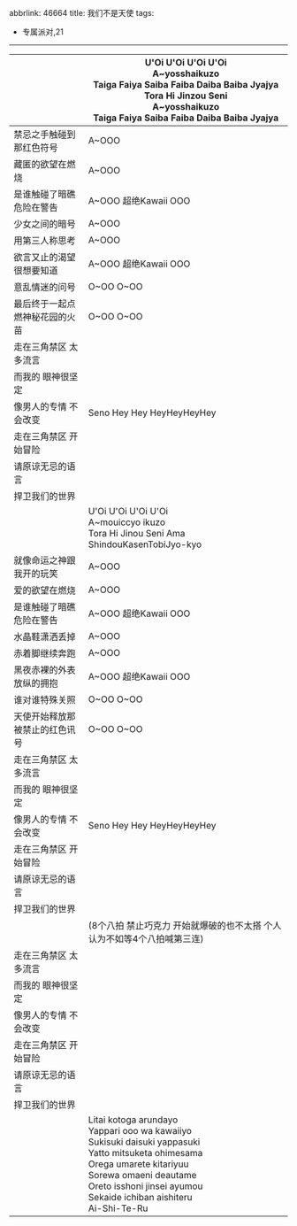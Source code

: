 abbrlink: 46664
title: 我们不是天使
tags:
  - 专属派对,21
---
|      |U'Oi U'Oi U'Oi U'Oi<br>A~yosshaikuzo<br>Taiga Faiya Saiba Faiba Daiba Baiba Jyajya<br>Tora Hi Jinzou Seni<br>A~yosshaikuzo<br>Taiga Faiya Saiba Faiba Daiba Baiba Jyajya|
|--|--|
|禁忌之手触碰到那红色符号|A~OOO|
|藏匿的欲望在燃烧|A~OOO|
|是谁触碰了暗礁 危险在警告|A~OOO 超绝Kawaii OOO|
|少女之间的暗号|A~OOO|
|用第三人称思考|A~OOO|
|欲言又止的渴望 很想要知道|A~OOO 超绝Kawaii OOO|
|意乱情迷的问号|O~OO O~OO|
|最后终于一起点燃神秘花园的火苗|O~OO O~OO|
|走在三角禁区 太多流言|      |
|而我的 眼神很坚定|      |
|像男人的专情 不会改变|Seno Hey Hey HeyHeyHeyHey|
|走在三角禁区 开始冒险|      |
|请原谅无忌的语言|      |
|捍卫我们的世界|      |
|      |U'Oi U'Oi U'Oi U'Oi<br>A~mouiccyo ikuzo<br>Tora Hi Jinou Seni Ama ShindouKasenTobiJyo-kyo|
|就像命运之神跟我开的玩笑|A~OOO|
|爱的欲望在燃烧|A~OOO|
|是谁触碰了暗礁 危险在警告|A~OOO 超绝Kawaii OOO|
|水晶鞋潇洒丢掉|A~OOO|
|赤着脚继续奔跑|A~OOO|
|黑夜赤裸的外表 放纵的拥抱|A~OOO 超绝Kawaii OOO|
|谁对谁特殊关照|O~OO O~OO|
|天使开始释放那被禁止的红色讯号|O~OO O~OO|
|走在三角禁区 太多流言|      |
|而我的 眼神很坚定|      |
|像男人的专情 不会改变|Seno Hey Hey HeyHeyHeyHey|
|走在三角禁区 开始冒险|      |
|请原谅无忌的语言|      |
|捍卫我们的世界|      |
|      |(8个八拍 禁止巧克力 开始就爆破的也不太搭 个人认为不如等4个八拍喊第三连)|
|走在三角禁区 太多流言|      |
|而我的 眼神很坚定|      |
|像男人的专情 不会改变|      |
|走在三角禁区 开始冒险|      |
|请原谅无忌的语言|      |
|捍卫我们的世界|      |
|      |Litai kotoga arundayo<br>Yappari ooo wa kawaiiyo<br>Sukisuki daisuki yappasuki<br>Yatto mitsuketa ohimesama<br>Orega umarete kitariyuu<br>Sorewa omaeni deautame<br>Oreto isshoni jinsei ayumou<br>Sekaide ichiban aishiteru<br>Ai-Shi-Te-Ru|
